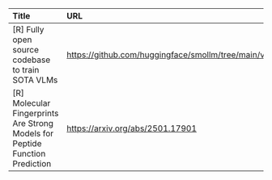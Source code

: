 | Title                                                                        | URL                                                    |   Score | Date                |
|:-----------------------------------------------------------------------------|:-------------------------------------------------------|--------:|:--------------------|
| [R] Fully open source codebase to train SOTA VLMs                            | https://github.com/huggingface/smollm/tree/main/vision |     105 | 2025-01-31 15:19:31 |
| [R] Molecular Fingerprints Are Strong Models for Peptide Function Prediction | https://arxiv.org/abs/2501.17901                       |      40 | 2025-02-01 09:37:56 |